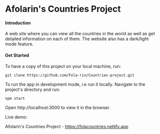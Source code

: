 # Afolarin's Countries Project

#### Introduction

A web site where you can view all the countries in the world as well as get detailed information on each of them. The website also has a dark/light mode feature.

#### Get Started

To have a copy of this project on your local machine, run:

```
git clone https://github.com/Fola-rin/Countries-project.git
```

To run the app in development mode, i.e run it locally. Navigate to the project's directory and run:

```
npm start
```

Open http://localhost:3000 to view it in the browser.

Live demo:

Afolarin's Countries Project - https://folacountries.netlify.app
